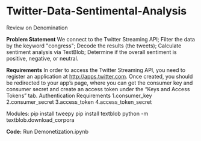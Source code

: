 # Twitter-Data-Sentimental-Analysis
Review on Denomination

**Problem Statement**
We connect to the Twitter Streaming API;
Filter the data by the keyword "congress";
Decode the results (the tweets);
Calculate sentiment analysis via TextBlob;
Determine if the overall sentiment is positive, negative, or neutral.

**Requirements**
In order to access the Twitter Streaming API, you need to register an application at http://apps.twitter.com. Once created, you should be redirected to your app’s page, where you can get the consumer key and consumer secret and create an access token under the “Keys and Access Tokens” tab.
Authentication Requirements
1.consumer_key
2.consumer_secret
3.access_token
4.access_token_secret

Modules:
pip install tweepy
pip install textblob
python -m textblob.download_corpora

**Code:**
Run Demonetization.ipynb
